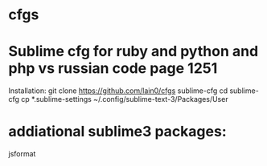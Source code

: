 # cfgs
# Sublime cfg for ruby and python and php vs russian code page 1251
Installation:
git clone https://github.com/lain0/cfgs sublime-cfg
cd sublime-cfg
cp *.sublime-settings ~/.config/sublime-text-3/Packages/User

# addiational sublime3 packages:
jsformat
